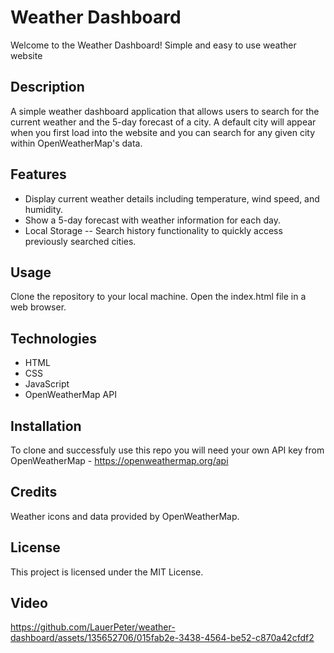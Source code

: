 # Weather Dashboard

Welcome to the Weather Dashboard! Simple and easy to use weather website 

## Description

A simple weather dashboard application that allows users to search for the current weather and the 5-day forecast of a city. A default city will appear when you first load into the website and you can search for any given city within OpenWeatherMap's data.

## Features

- Display current weather details including temperature, wind speed, and humidity.
- Show a 5-day forecast with weather information for each day.
- Local Storage -- Search history functionality to quickly access previously searched cities.

## Usage

Clone the repository to your local machine.
Open the index.html file in a web browser.

## Technologies 

- HTML
- CSS
- JavaScript 
- OpenWeatherMap API

## Installation

To clone and successfuly use this repo you will need your own API key from OpenWeatherMap - https://openweathermap.org/api

## Credits

Weather icons and data provided by OpenWeatherMap.

## License

This project is licensed under the MIT License.


## Video

https://github.com/LauerPeter/weather-dashboard/assets/135652706/015fab2e-3438-4564-be52-c870a42cfdf2








